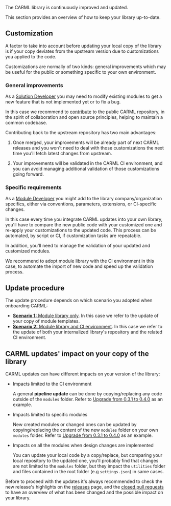 The CARML library is continuously improved and updated.

This section provides an overview of how to keep your library up-to-date.

## Customization

A factor to take into account before updating your local copy of the library is if your copy deviates from the upstream version due to customizations you applied to the code.

Customizations are normally of two kinds: general improvements which may be useful for the public or something specific to your own environment.

### General improvements

As a [Solution Developer](./The%20context%20-%20Logical%20layers%20and%20personas#solution-developer) you may need to modify existing modules to get a new feature that is not implemented yet or to fix a bug.

In this case we recommend to [contribute](./Contribution%20guide) to the public CARML repository, in the spirit of collaboration and open source principles, helping to maintain a common codebase.

Contributing back to the upstream repository has two main advantages:

1. Once merged, your improvements will be already part of next CARML releases and you won't need to deal with those customizations the next time you'll fetch latest changes from upstream.

1. Your improvements will be validated in the CARML CI environment, and you can avoid managing additional validation of those customizations going forward.

### Specific requirements

As a [Module Developer](./The%20context%20-%20Logical%20layers%20and%20personas#module-developer) you might add to the library company/organization specifics, either via conventions, parameters, extensions, or CI-specific changes.

In this case every time you integrate CARML updates into your own library, you'll have to compare the new public code with your customized one and re-apply your customizations to the updated code. This process can be automated, by script or CI, if customization tasks are repeatable.

In addition, you'll need to manage the validation of your updated and customized modules.

We recommend to adopt module library with the CI environment in this case, to automate the import of new code and speed up the validation process.

## Update procedure

The update procedure depends on which scenario you adopted when onboarding CARML:
- [**Scenario 1:** Module library only](./Fetching%20latest%20changes%20-%20Scenario%201%20Module%20library%20only). In this case we refer to the update of your copy of module templates.
- [**Scenario 2:** Module library and CI environment](./Fetching%20latest%20changes%20-%20Scenario%202%20Module%20library%20and%20CI%20environment). In this case we refer to the update of both your internalized library's repository and the related CI environment.

## CARML updates' impact on your copy of the library

CARML updates can have different impacts on your version of the library:

- Impacts limited to the CI environment

  A general **pipeline update** can be done by copying/replacing any code outside of the `modules` folder. Refer to [Upgrade from 0.3.1 to 0.4.0](./Upgrade%20from%200.3.1%20to%200.4.0#general-pipeline-updates) as an example.

- Impacts limited to specific modules

  New created modules or changed ones can be updated by copying/replacing the content of the new `modules` folder on your own `modules` folder. Refer to [Upgrade from 0.3.1 to 0.4.0](./Upgrade%20from%200.3.1%20to%200.4.0#general-import-of-new-modules) as an example.

- Impacts on all the modules when design changes are implemented

  You can update your local code by a copy/replace, but comparing your local repository to the updated one, you'll probably find that changes are not limited to the `modules` folder, but they impact the `utilities` folder and files contained in the root folder (e.g `settings.json`) in same cases.

Before to proceed with the updates it's always recommended to check the new release's highlights on the [releases](https://github.com/Azure/ResourceModules/releases) page, and the [closed pull requests](https://github.com/Azure/ResourceModules/pulls?q=is%3Apr+is%3Aclosed) to have an overview of what has been changed and the possible impact on your library.
